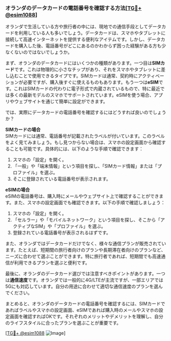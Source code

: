 ### オランダのデータカードの電話番号を確認する方法[[TG💪+ @esim1088](https://t.me/s/esim1088)]

オランダで生活している方や旅行者の中には、現地での通信手段としてデータカードを利用している人も多いでしょう。データカードは、スマホやタブレットに接続して高速インターネットを提供する便利なアイテムです。しかし、データカードを購入した後、電話番号がどこにあるのかわからず困った経験がある方も少なくないのではないでしょうか。

まず、オランダのデータカードにはいくつかの種類があります。一つ目は**SIMカード**です。これは物理的に小さなチップがあり、それをスマホやタブレットに差し込むことで使用できるタイプです。SIMカードは通常、契約時にアクティベーションが必要ですが、購入後すぐに使えるものもあります。もう一つは**eSIM**です。これはSIMカードの代わりに電子形式で内蔵されているもので、特に最近では多くの最新モデルのスマホでサポートされています。eSIMを使う場合、アプリやウェブサイトを通じて簡単に設定ができます。

では、実際にデータカードの電話番号を確認するにはどうすれば良いのでしょうか？

**SIMカードの場合**  
SIMカードには通常、電話番号が記載されたラベルが付いています。このラベルをよく見てみましょう。もし見つからない場合は、スマホの設定画面から確認することも可能です。具体的には、以下のような手順で確認できます：

1. スマホの「設定」を開く。
2. 「一般」や「端末情報」という項目を探し、「SIMカード情報」または「プロファイル」を選ぶ。
3. そこに登録されている電話番号が表示されます。

**eSIMの場合**  
eSIMの電話番号は、購入時にメールやウェブサイト上で確認することができます。また、スマホの設定画面でも確認できます。以下の手順で確認しましょう：

1. スマホの「設定」を開く。
2. 「セルラー」や「モバイルネットワーク」という項目を探し、そこから「アクティブなSIM」や「プロファイル」を選ぶ。
3. 登録されている電話番号が表示されるはずです。

また、オランダではデータカードだけでなく、様々な通信プランが販売されています。たとえば、短期間の旅行者向けのプランや長期滞在者向けのプランなど、ニーズに合わせて選ぶことができます。特に旅行者であれば、短期間でも高速通信が利用できるプランを選ぶと便利です。

最後に、オランダのデータカード選びでは注意すべきポイントがあります。一つは**通信速度**です。オランダでは一般的に4G/LTEが主流ですが、一部エリアでは5Gにも対応しています。自分の用途に合わせて適切な通信速度のプランを選んでください。

まとめると、オランダのデータカードの電話番号を確認するには、SIMカードであればラベルやスマホの設定画面、eSIMであれば購入時のメールやスマホの設定画面を確認すればOKです。それぞれのメリットやデメリットを理解し、自分のライフスタイルに合ったプランを選ぶことが重要です。

[[TG💪+ @esim1088](https://t.me/s/esim1088) ![Image](https://i.postimg.cc/Y0z9fWf4/image.png)]